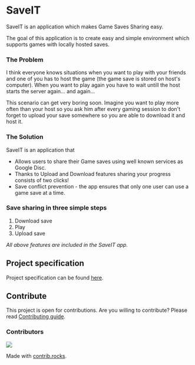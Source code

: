 # SaveIT

SaveIT is an application which makes Game Saves Sharing easy.

The goal of this application is to create easy and simple environment which supports games with locally hosted saves.

### The Problem

I think everyone knows situations when you want to play with your friends and one of you has to host the game (the game save is stored on host's computer). When you want to play again you have to wait untill the host starts the server again... and again...

This scenario can get very boring soon. Imagine you want to play more often than your host so you ask him after every gaming session to don't forget to upload your save somewhere so you are able to download it and host it.

### The Solution

SaveIT is an application that
- Allows users to share their Game saves using well known services as Google Disc.
- Thanks to Upload and Download features sharing your progress consists of two clicks!
- Save conflict prevention - the app ensures that only one user can use a game save at a time.

### Save sharing in three simple steps

1. Download save
2. Play
3. Upload save

*All above features are included in the SaveIT app.*

## Project specification

Project specification can be found [here](docs/specification.md).

## Contribute

This project is open for contributions.
Are you willing to contribute? Please read [Contributing guide](docs/contributing.md).

### Contributors

<a href="https://github.com/TerrestrialSoft/SaveIT/graphs/contributors">
  <img src="https://contrib.rocks/image?repo=TerrestrialSoft/SaveIT" />
</a>

Made with [contrib.rocks](https://contrib.rocks).
